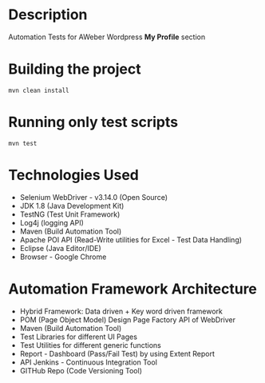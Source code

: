 # Description

Automation Tests for AWeber Wordpress **My Profile** section

# Building the project

```
mvn clean install
```

# Running only test scripts

```
mvn test
```

# Technologies Used

- Selenium WebDriver - v3.14.0 (Open Source) 
- JDK 1.8 (Java Development Kit) 
- TestNG (Test Unit Framework) 
- Log4j (logging API) 
- Maven (Build Automation Tool) 
- Apache POI API (Read-Write utilities for Excel - Test Data Handling) 
- Eclipse (Java Editor/IDE) 
- Browser - Google Chrome

# Automation Framework Architecture 

- Hybrid Framework: Data driven + Key word driven framework
- POM (Page Object Model) Design Page Factory API of WebDriver 
- Maven (Build Automation Tool) 
- Test Libraries for different UI Pages 
- Test Utilities for different generic functions 
- Report - Dashboard (Pass/Fail Test) by using Extent Report 
- API Jenkins - Continuous Integration Tool 
- GITHub Repo (Code Versioning Tool)